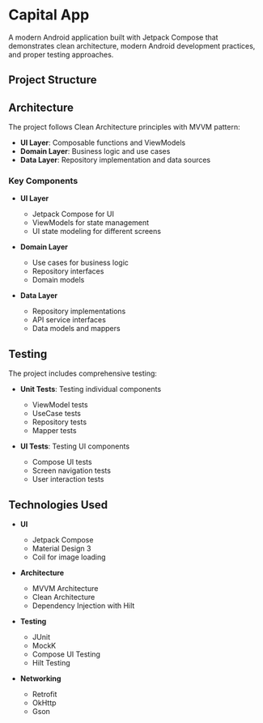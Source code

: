 # Capital App

A modern Android application built with Jetpack Compose that demonstrates clean architecture, modern Android development practices, and proper testing approaches.

## Project Structure


## Architecture

The project follows Clean Architecture principles with MVVM pattern:

- **UI Layer**: Composable functions and ViewModels
- **Domain Layer**: Business logic and use cases
- **Data Layer**: Repository implementation and data sources

### Key Components

- **UI Layer**
  - Jetpack Compose for UI
  - ViewModels for state management
  - UI state modeling for different screens

- **Domain Layer**
  - Use cases for business logic
  - Repository interfaces
  - Domain models

- **Data Layer**
  - Repository implementations
  - API service interfaces
  - Data models and mappers

## Testing

The project includes comprehensive testing:

- **Unit Tests**: Testing individual components
  - ViewModel tests
  - UseCase tests
  - Repository tests
  - Mapper tests

- **UI Tests**: Testing UI components
  - Compose UI tests
  - Screen navigation tests
  - User interaction tests

## Technologies Used

- **UI**
  - Jetpack Compose
  - Material Design 3
  - Coil for image loading

- **Architecture**
  - MVVM Architecture
  - Clean Architecture
  - Dependency Injection with Hilt

- **Testing**
  - JUnit
  - MockK
  - Compose UI Testing
  - Hilt Testing

- **Networking**
  - Retrofit
  - OkHttp
  - Gson

